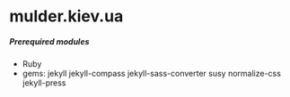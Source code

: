 # mulder.kiev.ua

##### Prerequired modules
* Ruby
* gems: jekyll jekyll-compass jekyll-sass-converter susy normalize-css jekyll-press
